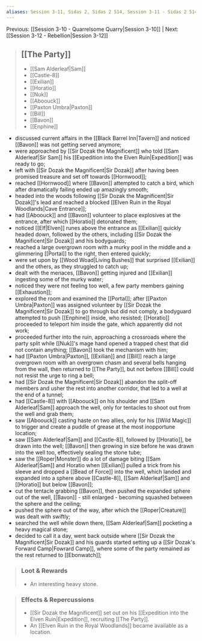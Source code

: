 ```yaml
---
aliases: Session 3-11, Sidas 2, Sidas 2 514, Session 3-11 - Sidas 2 514, Session 3-11 - Sidas 2 514 - Prove Your Worth
---
```

Previous: [[Session 3-10 - Quarrelsome Quarry|Session 3-10]] | Next: [[Session 3-12 - Rebellion|Session 3-12]]

> ## [[The Party]]
> 
> - [[Sam Alderleaf|Sam]] 
> - [[Castle-8]] 
> - [[Exilian]] 
> - [[Horatio]] 
> - [[Nuk]] 
> - [[Aboouck]] 
> - [[Paxton Umbra|Paxton]] 
> - [[Bill]] 
> - [[Bavon]]
> - [[Enphine]]

- discussed current affairs in the [[Black Barrel Inn|Tavern]] and noticed [[Bavon]] was not getting served anymore;
- were approached by [[Sir Dozak the Magnificent]] who told [[Sam Alderleaf|Sir Sam]] his [[Expedition into the Elven Ruin|Expedition]] was ready to go;
- left with [[Sir Dozak the Magnificent|Sir Dozak]] after having been promised treasure and set off towards [[Hornwood]];
- reached [[Hornwood]] where [[Bavon]] attempted to catch a bird, which after dramatically failing ended up amazingly smooth;
- headed into the woods following [[Sir Dozak the Magnificent|Sir Dozak]]'s lead and reached a blocked [[Elven Ruin in the Royal Woodlands|Cave Entrance]];
- had [[Aboouck]] and [[Bavon]] volunteer to place explosives at the entrance, after which [[Horatio]] detonated them;
- noticed [[Elf|Elven]] runes above the entrance as [[Exilian]] quickly headed down, followed by the others, including [[Sir Dozak the Magnificent|Sir Dozak]] and his bodyguards;
- reached a large overgrown room with a murky pool in the middle and a glimmering [[Portal]] to the right, then entered quickly;
- were set upon by [[Wood Woad|Living Bushes]] that surprised [[Exilian]] and the others, as they struggled to catch up;
- dealt with the menaces, [[Bavon]] getting injured and [[Exilian]] ingesting some of the murky water;
- noticed they were not feeling too well, a few party members gaining [[Exhaustion]];
- explored the room and examined the [[Portal]]; after [[Paxton Umbra|Paxton]] was assigned volunteer by [[Sir Dozak the Magnificent|Sir Dozak]] to go through but did not comply, a bodyguard attempted to push [[Enphine]] inside, who resisted; [[Horatio]] proceeded to teleport him inside the gate, which apparently did not work;
- proceeded further into the ruin, approaching a crossroads where the party split while [[Nuk]]'s mage hand opened a trapped chest that did not contain anything; [[Bavon]] took the mechanism with him;
- had [[Paxton Umbra|Paxton]], [[Exilian]] and [[Bill]] reach a large overgrown room with an overgrown chasm and several bells hanging from the wall, then returned to [[The Party]], but not before [[Bill]] could not resist the urge to ring a bell;
- had [[Sir Dozak the Magnificent|Sir Dozak]] abandon the split-off members and usher the rest into another corridor, that led to a well at the end of a tunnel;
- had [[Castle-8]] with [[Aboouck]] on his shoulder and [[Sam Alderleaf|Sam]] approach the well, only for tentacles to shoot out from the well and grab them;
- saw [[Aboouck]] casting haste on two allies, only for his [[Wild Magic]] to trigger and create a puddle of grease at the most inopportune location;
- saw [[Sam Alderleaf|Sam]] and [[Castle-8]], followed by [[Horatio]], be drawn into the well; [[Bavon]] then growing in size before he was drawn into the well too, effectively sealing the stone tube;
- saw the [[Roper|Monster]] do a lot of damage biting [[Sam Alderleaf|Sam]] and Horatio when [[Exilian]] pulled a trick from his sleeve and dropped a [[Bead of Force]] into the well, which landed and expanded into a sphere above [[Castle-8]], [[Sam Alderleaf|Sam]] and [[Horatio]] but below [[Bavon]];
- cut the tentacle grabbing [[Bavon]], then pushed the expanded sphere out of the well, [[Bavon]] - still enlarged - becoming squashed between the sphere and the ceiling;
- pushed the sphere out of the way, after which the [[Roper|Creature]] was dealt with swiftly;
- searched the well while down there, [[Sam Alderleaf|Sam]] pocketing a heavy magical stone;
- decided to call it a day, went back outside where [[Sir Dozak the Magnificent|Sir Dozak]] and his guards started setting up a [[Sir Dozak's Forward Camp|Fowrard Camp]], where some of the party remained as the rest returned to [[Ebonwatch]];

> ### Loot & Rewards
> 
> - An interesting heavy stone.

> ### Effects & Repercussions
> 
> - [[Sir Dozak the Magnificent]] set out on his [[Expedition into the Elven Ruin|Expedition]], recruiting [[The Party]].
> - An [[Elven Ruin in the Royal Woodlands]] became available as a location.